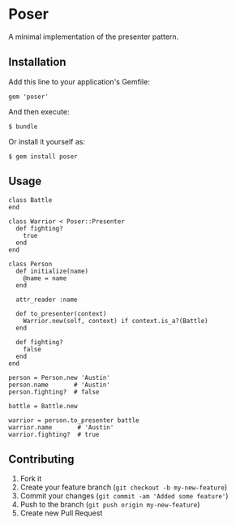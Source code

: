 # Poser

A minimal implementation of the presenter pattern.

## Installation

Add this line to your application's Gemfile:

    gem 'poser'

And then execute:

    $ bundle

Or install it yourself as:

    $ gem install poser

## Usage

```
class Battle
end

class Warrior < Poser::Presenter
  def fighting?
    true
  end
end

class Person
  def initialize(name)
    @name = name
  end

  attr_reader :name

  def to_presenter(context)
    Warrior.new(self, context) if context.is_a?(Battle)
  end

  def fighting?
    false
  end
end

person = Person.new 'Austin'
person.name       # 'Austin'
person.fighting?  # false

battle = Battle.new

warrior = person.to_presenter battle
warrior.name       # 'Austin'
warrior.fighting?  # true
```

## Contributing

1. Fork it
2. Create your feature branch (`git checkout -b my-new-feature`)
3. Commit your changes (`git commit -am 'Added some feature'`)
4. Push to the branch (`git push origin my-new-feature`)
5. Create new Pull Request
